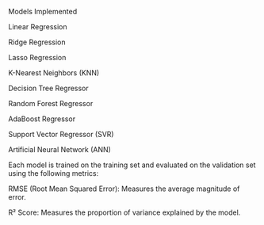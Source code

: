 Models Implemented

Linear Regression

Ridge Regression

Lasso Regression

K-Nearest Neighbors (KNN)

Decision Tree Regressor

Random Forest Regressor

AdaBoost Regressor

Support Vector Regressor (SVR)

Artificial Neural Network (ANN)

Each model is trained on the training set and evaluated on the validation set using the following metrics:

RMSE (Root Mean Squared Error): Measures the average magnitude of error.

R² Score: Measures the proportion of variance explained by the model.